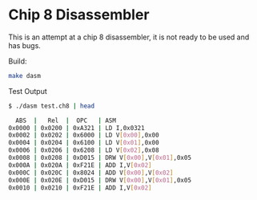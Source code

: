 # Chip 8 Disassembler


This is an attempt at a chip 8 disassembler, it is not ready to be used and has bugs.

Build:
```sh 
make dasm 
```


Test Output

```sh 
$ ./dasm test.ch8 | head 

  ABS  |   Rel  |  OPC   | ASM
0x0000 | 0x0200 | 0xA321 | LD I,0x0321
0x0002 | 0x0202 | 0x6000 | LD V[0x00],0x00
0x0004 | 0x0204 | 0x6100 | LD V[0x01],0x00
0x0006 | 0x0206 | 0x6208 | LD V[0x02],0x08
0x0008 | 0x0208 | 0xD015 | DRW V[0x00],V[0x01],0x05
0x000A | 0x020A | 0xF21E | ADD I,V[0x02]
0x000C | 0x020C | 0x8024 | ADD V[0x00],V[0x02]
0x000E | 0x020E | 0xD015 | DRW V[0x00],V[0x01],0x05
0x0010 | 0x0210 | 0xF21E | ADD I,V[0x02]
```

